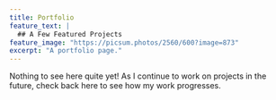 ```yaml
---
title: Portfolio
feature_text: |
  ## A Few Featured Projects
feature_image: "https://picsum.photos/2560/600?image=873"
excerpt: "A portfolio page."
---
```

Nothing to see here quite yet! As I continue to work on projects in the future, check back here to see how my work progresses.
